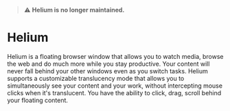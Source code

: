 > :warning: **Helium is no longer maintained.**

# Helium

Helium is a floating browser window that allows you to watch media, browse the
web and do much more while you stay productive. Your content will never fall
behind your other windows even as you switch tasks. Helium supports a
customizable translucency mode that allows you to simultaneously see your
content and your work, without intercepting mouse clicks when it's translucent.
You have the ability to click, drag, scroll behind your floating content. 
